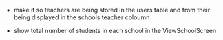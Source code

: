 
- make it so teachers are being stored in the users table and from their being displayed in the schools teacher coloumn

- show total number of students in each school in the ViewSchoolScreen